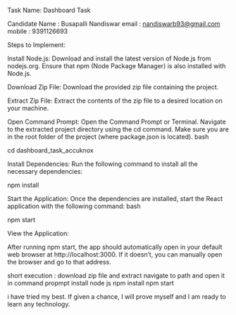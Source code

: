 

Task Name: Dashboard Task


Candidate Name : Busapalli Nandiswar
email  : nandiswarb93@gmail.com
mobile  : 9391126693



Steps to Implement:

Install Node.js:
Download and install the latest version of Node.js from nodejs.org.
Ensure that npm (Node Package Manager) is also installed with Node.js.


Download Zip File:
Download the provided zip file containing the project.

Extract Zip File:
Extract the contents of the zip file to a desired location on your machine.

Open Command Prompt:
Open the Command Prompt or Terminal.
Navigate to the extracted project directory using the cd command. Make sure you are in the root folder of the project (where package.json is located).
bash
 
cd dashboard_task_accuknox

Install Dependencies:
Run the following command to install all the necessary dependencies:


npm install

Start the Application:
Once the dependencies are installed, start the React application with the following command:
bash
 
npm start


View the Application:

After running npm start, the app should automatically open in your default web browser at http://localhost:3000. If it doesn’t, you can manually open the browser and go to that address.



short execution : 
download zip file and extract
navigate to path and open it in command propmpt
install node js
npm install 
npm start



i have tried my best. If given a chance, I will prove myself and I am ready to learn any technology.